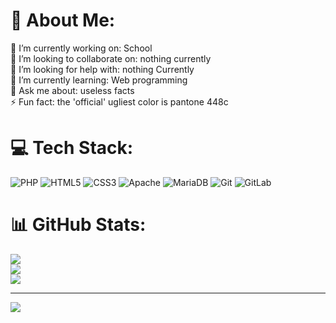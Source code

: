# 💫 About Me:
🔭 I’m currently working on: School<br>👯 I’m looking to collaborate on: nothing currently<br>🤝 I’m looking for help with: nothing Currently<br>🌱 I’m currently learning: Web programming<br>💬 Ask me about: useless facts <br>⚡ Fun fact: the 'official' ugliest color is pantone 448c


# 💻 Tech Stack:
![PHP](https://img.shields.io/badge/php-%23777BB4.svg?style=for-the-badge&logo=php&logoColor=white) ![HTML5](https://img.shields.io/badge/html5-%23E34F26.svg?style=for-the-badge&logo=html5&logoColor=white) ![CSS3](https://img.shields.io/badge/css3-%231572B6.svg?style=for-the-badge&logo=css3&logoColor=white) ![Apache](https://img.shields.io/badge/apache-%23D42029.svg?style=for-the-badge&logo=apache&logoColor=white) ![MariaDB](https://img.shields.io/badge/MariaDB-003545?style=for-the-badge&logo=mariadb&logoColor=white) ![Git](https://img.shields.io/badge/git-%23F05033.svg?style=for-the-badge&logo=git&logoColor=white) ![GitLab](https://img.shields.io/badge/gitlab-%23181717.svg?style=for-the-badge&logo=gitlab&logoColor=white)
# 📊 GitHub Stats:
![](https://github-readme-stats.vercel.app/api?username=KidneyFailureNL&theme=dark&hide_border=false&include_all_commits=false&count_private=false)<br/>
![](https://nirzak-streak-stats.vercel.app/?user=KidneyFailureNL&theme=dark&hide_border=false)<br/>
![](https://github-readme-stats.vercel.app/api/top-langs/?username=KidneyFailureNL&theme=dark&hide_border=false&include_all_commits=false&count_private=false&layout=compact)

---
[![](https://visitcount.itsvg.in/api?id=KidneyFailureNL&icon=0&color=0)](https://visitcount.itsvg.in)

<!-- Proudly created with GPRM ( https://gprm.itsvg.in ) -->
